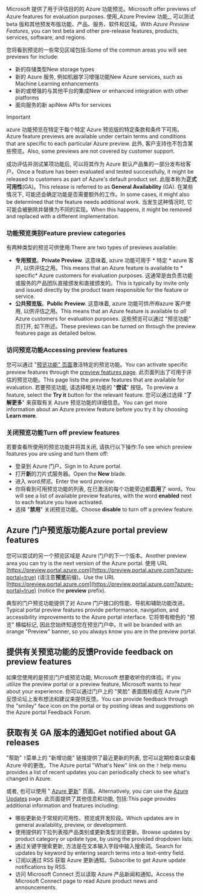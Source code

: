<span data-ttu-id="62a37-101">Microsoft 提供了用于评估目的的 Azure 功能预览。</span><span class="sxs-lookup"><span data-stu-id="62a37-101">Microsoft offer previews of Azure features for evaluation purposes.</span></span> <span data-ttu-id="62a37-102">使用_Azure Preview 功能_, 可以测试 beta 版和其他预发布版功能、产品、服务、软件和区域。</span><span class="sxs-lookup"><span data-stu-id="62a37-102">With _Azure Preview Features_, you can test beta and other pre-release features, products, services, software, and regions.</span></span>

<span data-ttu-id="62a37-103">您将看到预览的一些常见区域包括:</span><span class="sxs-lookup"><span data-stu-id="62a37-103">Some of the common areas you will see previews for include:</span></span>

- <span data-ttu-id="62a37-104">新的存储类型</span><span class="sxs-lookup"><span data-stu-id="62a37-104">New storage types</span></span>
- <span data-ttu-id="62a37-105">新的 Azure 服务, 例如机器学习增强功能</span><span class="sxs-lookup"><span data-stu-id="62a37-105">New Azure services, such as Machine Learning enhancements</span></span>
- <span data-ttu-id="62a37-106">新的或增强的与其他平台的集成</span><span class="sxs-lookup"><span data-stu-id="62a37-106">New or enhanced integration with other platforms</span></span>
- <span data-ttu-id="62a37-107">面向服务的新 api</span><span class="sxs-lookup"><span data-stu-id="62a37-107">New APIs for services</span></span>

> [!IMPORTANT]
> <span data-ttu-id="62a37-108">azure 功能预览在特定于每个特定 Azure 预览版的特定条款和条件下可用。</span><span class="sxs-lookup"><span data-stu-id="62a37-108">Azure feature previews are available under certain terms and conditions that are specific to each particular Azure preview.</span></span> <span data-ttu-id="62a37-109">此外, 客户支持也不包含某些预览。</span><span class="sxs-lookup"><span data-stu-id="62a37-109">Also, some previews are not covered by customer support.</span></span>

<span data-ttu-id="62a37-110">成功评估并测试某项功能后, 可以将其作为 Azure 默认产品集的一部分发布给客户。</span><span class="sxs-lookup"><span data-stu-id="62a37-110">Once a feature has been evaluated and tested successfully, it might be released to customers as part of Azure's default product set.</span></span> <span data-ttu-id="62a37-111">此版本称为**正式可用性**(GA)。</span><span class="sxs-lookup"><span data-stu-id="62a37-111">This release is referred to as **General Availability** (GA).</span></span> <span data-ttu-id="62a37-112">在某些情况下, 可能还会确定功能是否需要额外的工作。</span><span class="sxs-lookup"><span data-stu-id="62a37-112">In some cases, it might also be determined that the feature needs additional work.</span></span> <span data-ttu-id="62a37-113">当发生这种情况时, 它可能会被删除并替换为不同的实现。</span><span class="sxs-lookup"><span data-stu-id="62a37-113">When this happens, it might be removed and replaced with a different implementation.</span></span>

### <a name="feature-preview-categories"></a><span data-ttu-id="62a37-114">功能预览类别</span><span class="sxs-lookup"><span data-stu-id="62a37-114">Feature preview categories</span></span>

<span data-ttu-id="62a37-115">有两种类型的预览可供使用:</span><span class="sxs-lookup"><span data-stu-id="62a37-115">There are two types of previews available:</span></span>

- <span data-ttu-id="62a37-116">**专用预览**。</span><span class="sxs-lookup"><span data-stu-id="62a37-116">**Private Preview**.</span></span> <span data-ttu-id="62a37-117">这意味着, azure 功能可用于 \* 特定 \* azure 客户, 以供评估之用。</span><span class="sxs-lookup"><span data-stu-id="62a37-117">This means that an Azure feature is available to \* specific\* Azure customers for evaluation purposes.</span></span> <span data-ttu-id="62a37-118">这通常是由负责功能或服务的产品团队直接颁发和直接颁发的。</span><span class="sxs-lookup"><span data-stu-id="62a37-118">This is typically by invite only and issued directly by the product team responsible for the feature or service.</span></span>
- <span data-ttu-id="62a37-119">**公共预览版**。</span><span class="sxs-lookup"><span data-stu-id="62a37-119">**Public Preview**.</span></span> <span data-ttu-id="62a37-120">这意味着, azure 功能可供*所有*azure 客户使用, 以供评估之用。</span><span class="sxs-lookup"><span data-stu-id="62a37-120">This means that an Azure feature is available to *all* Azure customers for evaluation purposes.</span></span> <span data-ttu-id="62a37-121">这些预览可以通过 "预览功能" 页打开, 如下所述。</span><span class="sxs-lookup"><span data-stu-id="62a37-121">These previews can be turned on through the preview features page as detailed below.</span></span>

### <a name="accessing-preview-features"></a><span data-ttu-id="62a37-122">访问预览功能</span><span class="sxs-lookup"><span data-stu-id="62a37-122">Accessing preview features</span></span>

<span data-ttu-id="62a37-123">您可以通过 "[预览功能" 页面](https://azure.microsoft.com/services/preview/?azure-portal=true)激活特定的预览功能。</span><span class="sxs-lookup"><span data-stu-id="62a37-123">You can activate specific preview features through the [preview features page](https://azure.microsoft.com/services/preview/?azure-portal=true).</span></span> <span data-ttu-id="62a37-124">此页面列出了可用于评估的预览功能。</span><span class="sxs-lookup"><span data-stu-id="62a37-124">This page lists the preview features that are available for evaluation.</span></span> <span data-ttu-id="62a37-125">若要预览功能, 请选择相关功能的 "**尝试**" 按钮。</span><span class="sxs-lookup"><span data-stu-id="62a37-125">To preview a feature, select the **Try it** button for the relevant feature.</span></span> <span data-ttu-id="62a37-126">您可以通过选择 "**了解更多**" 来获取有关 Azure 预览功能的详细信息。</span><span class="sxs-lookup"><span data-stu-id="62a37-126">You can get more information about an Azure preview feature before you try it by choosing **Learn more**.</span></span>

### <a name="turn-off-preview-features"></a><span data-ttu-id="62a37-127">关闭预览功能</span><span class="sxs-lookup"><span data-stu-id="62a37-127">Turn off preview features</span></span>
<span data-ttu-id="62a37-128">若要查看所使用的预览功能并将其关闭, 请执行以下操作:</span><span class="sxs-lookup"><span data-stu-id="62a37-128">To see which preview features you are using and turn them off:</span></span>

- <span data-ttu-id="62a37-129">登录到 Azure 门户。</span><span class="sxs-lookup"><span data-stu-id="62a37-129">Sign in to Azure portal.</span></span>
- <span data-ttu-id="62a37-130">打开**新**的刀片式服务器。</span><span class="sxs-lookup"><span data-stu-id="62a37-130">Open the **New** blade.</span></span>
- <span data-ttu-id="62a37-131">进入 word*预览*。</span><span class="sxs-lookup"><span data-stu-id="62a37-131">Enter the word *preview*.</span></span>
- <span data-ttu-id="62a37-132">你将看到可用预览功能的列表, 在已激活的每个功能旁边都**启用**了 word。</span><span class="sxs-lookup"><span data-stu-id="62a37-132">You will see a list of available preview features, with the word **enabled** next to each feature you have activated.</span></span>
- <span data-ttu-id="62a37-133">选择 "**禁用**" 关闭预览功能。</span><span class="sxs-lookup"><span data-stu-id="62a37-133">Choose **disable** to turn off a preview feature.</span></span>

## <a name="azure-portal-preview-features"></a><span data-ttu-id="62a37-134">Azure 门户预览版功能</span><span class="sxs-lookup"><span data-stu-id="62a37-134">Azure portal preview features</span></span>
<span data-ttu-id="62a37-135">您可以尝试的另一个预览区域是 Azure 门户的下一个版本。</span><span class="sxs-lookup"><span data-stu-id="62a37-135">Another preview area you can try is the next version of the Azure portal.</span></span> <span data-ttu-id="62a37-136">使用 URL [https://preview.portal.azure.com](https://preview.portal.azure.com?azure-portal=true) (请注意**预览**前缀)。</span><span class="sxs-lookup"><span data-stu-id="62a37-136">Use the URL [https://preview.portal.azure.com](https://preview.portal.azure.com?azure-portal=true) (notice the **preview** prefix).</span></span>

<span data-ttu-id="62a37-137">典型的门户预览功能提供了对 Azure 门户接口的性能、导航和辅助功能改进。</span><span class="sxs-lookup"><span data-stu-id="62a37-137">Typical portal preview features provide performance, navigation, and accessibility improvements to the Azure portal interface.</span></span> <span data-ttu-id="62a37-138">它将带有橙色的 "预览" 横幅标记, 因此您始终知道您在预览门户中。</span><span class="sxs-lookup"><span data-stu-id="62a37-138">It will be branded with an orange "Preview" banner, so you always know you are in the preview portal.</span></span>

## <a name="provide-feedback-on-preview-features"></a><span data-ttu-id="62a37-139">提供有关预览功能的反馈</span><span class="sxs-lookup"><span data-stu-id="62a37-139">Provide feedback on preview features</span></span>
<span data-ttu-id="62a37-140">如果您使用的是预览门户或预览功能, Microsoft 想要收听你的体验。</span><span class="sxs-lookup"><span data-stu-id="62a37-140">If you utilize the preview portal or a preview feature, Microsoft wants to hear about your experience.</span></span> <span data-ttu-id="62a37-141">你可以通过门户上的 "笑脸" 表面图标或在 Azure 门户反馈论坛上发布想法和建议来提供反馈。</span><span class="sxs-lookup"><span data-stu-id="62a37-141">You can provide feedback through the "smiley" face icon on the portal or by posting ideas and suggestions on the Azure portal Feedback Forum.</span></span>

## <a name="get-notified-about-ga-releases"></a><span data-ttu-id="62a37-142">获取有关 GA 版本的通知</span><span class="sxs-lookup"><span data-stu-id="62a37-142">Get notified about GA releases</span></span>
<span data-ttu-id="62a37-143">"帮助" `?`菜单上的 "新增功能" 链接提供了最近更新的列表, 您可以定期检查以查看 Azure 中的更改。</span><span class="sxs-lookup"><span data-stu-id="62a37-143">The Azure portal "What's New" link on the `?` help menu provides a list of recent updates you can periodically check to see what's changed in Azure.</span></span> 

<span data-ttu-id="62a37-144">或者, 也可以使用 " [Azure 更新](https://azure.microsoft.com/updates/)" 页面。</span><span class="sxs-lookup"><span data-stu-id="62a37-144">Alternatively, you can use the [Azure Updates](https://azure.microsoft.com/updates/) page.</span></span> <span data-ttu-id="62a37-145">此页面提供了其他信息和功能, 包括:</span><span class="sxs-lookup"><span data-stu-id="62a37-145">This page provides additional information and features including:</span></span>

- <span data-ttu-id="62a37-146">哪些更新处于常规的可用性、预览或开发阶段。</span><span class="sxs-lookup"><span data-stu-id="62a37-146">Which updates are in general availability, preview, or development.</span></span>
- <span data-ttu-id="62a37-147">使用提供的下拉列表按产品类别或更新类型浏览更新。</span><span class="sxs-lookup"><span data-stu-id="62a37-147">Browse updates by product category or update type, by using the provided dropdown lists.</span></span>
- <span data-ttu-id="62a37-148">通过关键字搜索更新, 方法是在文本输入字段中输入搜索词。</span><span class="sxs-lookup"><span data-stu-id="62a37-148">Search for updates by keyword by entering search terms into a text-entry field.</span></span>
- <span data-ttu-id="62a37-149">订阅以通过 RSS 获取 Azure 更新通知。</span><span class="sxs-lookup"><span data-stu-id="62a37-149">Subscribe to get Azure update notifications by RSS.</span></span>
- <span data-ttu-id="62a37-150">访问 Microsoft Connect 页以读取 Azure 产品新闻和通知。</span><span class="sxs-lookup"><span data-stu-id="62a37-150">Access the Microsoft Connect page to read Azure product news and announcements.</span></span>